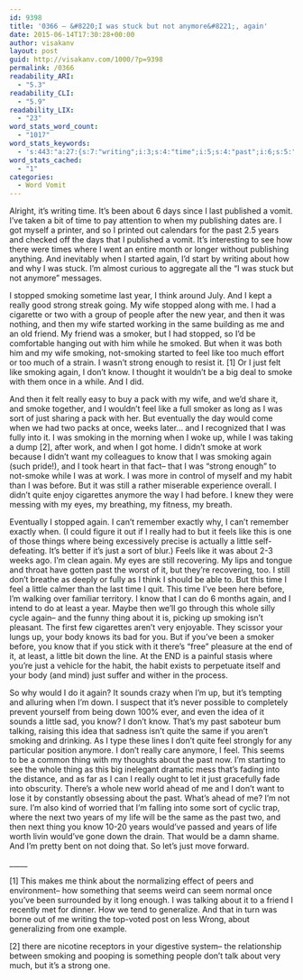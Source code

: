 ```yaml
---
id: 9398
title: '0366 – &#8220;I was stuck but not anymore&#8221;, again'
date: 2015-06-14T17:30:28+00:00
author: visakanv
layout: post
guid: http://visakanv.com/1000/?p=9398
permalink: /0366
readability_ARI:
  - "5.3"
readability_CLI:
  - "5.9"
readability_LIX:
  - "23"
word_stats_word_count:
  - "1017"
word_stats_keywords:
  - 's:443:"a:27:{s:7:"writing";i:3;s:4:"time";i:5;s:4:"past";i:6;s:5:"years";i:4;s:7:"started";i:3;s:7:"anymore";i:4;s:7:"stopped";i:4;s:7:"smoking";i:9;s:4:"year";i:3;s:5:"think";i:3;s:6:"really";i:5;s:6:"strong";i:4;s:4:"wife";i:4;s:4:"same";i:3;s:6:"friend";i:3;s:6:"smoker";i:3;s:4:"feel";i:5;s:4:"like";i:5;s:4:"just";i:7;s:4:"know";i:7;s:5:"smoke";i:4;s:4:"sort";i:3;s:4:"work";i:3;s:5:"habit";i:3;s:6:"little";i:4;s:5:"whole";i:3;s:5:"thing";i:4;}";'
word_stats_cached:
  - "1"
categories:
  - Word Vomit
---
```

Alright, it&#8217;s writing time. It&#8217;s been about 6 days since I last published a vomit. I&#8217;ve taken a bit of time to pay attention to when my publishing dates are. I got myself a printer, and so I printed out calendars for the past 2.5 years and checked off the days that I published a vomit. It&#8217;s interesting to see how there were times where I went an entire month or longer without publishing anything. And inevitably when I started again, I&#8217;d start by writing about how and why I was stuck. I&#8217;m almost curious to aggregate all the &#8220;I was stuck but not anymore&#8221; messages.

I stopped smoking sometime last year, I think around July. And I kept a really good strong streak going. My wife stopped along with me. I had a cigarette or two with a group of people after the new year, and then it was nothing, and then my wife started working in the same building as me and an old friend. My friend was a smoker, but I had stopped, so I&#8217;d be comfortable hanging out with him while he smoked. But when it was both him and my wife smoking, not-smoking started to feel like too much effort or too much of a strain. I wasn&#8217;t strong enough to resist it. [1] Or I just felt like smoking again, I don&#8217;t know. I thought it wouldn&#8217;t be a big deal to smoke with them once in a while. And I did.

And then it felt really easy to buy a pack with my wife, and we&#8217;d share it, and smoke together, and I wouldn&#8217;t feel like a full smoker as long as I was sort of just sharing a pack with her. But eventually the day would come when we had two packs at once, weeks later&#8230; and I recognized that I was fully into it. I was smoking in the morning when I woke up, while I was taking a dump [2], after work, and when I got home. I didn&#8217;t smoke at work because I didn&#8217;t want my colleagues to know that I was smoking again (such pride!), and I took heart in that fact– that I was &#8220;strong enough&#8221; to not-smoke while I was at work. I was more in control of myself and my habit than I was before. But it was still a rather miserable experience overall. I didn&#8217;t quite enjoy cigarettes anymore the way I had before. I knew they were messing with my eyes, my breathing, my fitness, my breath.

Eventually I stopped again. I can&#8217;t remember exactly why, I can&#8217;t remember exactly when. (I could figure it out if I really had to but it feels like this is one of those things where being excessively precise is actually a little self-defeating. It&#8217;s better if it&#8217;s just a sort of blur.) Feels like it was about 2-3 weeks ago. I&#8217;m clean again. My eyes are still recovering. My lips and tongue and throat have gotten past the worst of it, but they&#8217;re recovering, too. I still don&#8217;t breathe as deeply or fully as I think I should be able to. But this time I feel a little calmer than the last time I quit. This time I&#8217;ve been here before, I&#8217;m walking over familiar territory. I know that I can do 6 months again, and I intend to do at least a year. Maybe then we&#8217;ll go through this whole silly cycle again– and the funny thing about it is, picking up smoking isn&#8217;t pleasant. The first few cigarettes aren&#8217;t very enjoyable. They scissor your lungs up, your body knows its bad for you. But if you&#8217;ve been a smoker before, you know that if you stick with it there&#8217;s &#8220;free&#8221; pleasure at the end of it, at least, a little bit down the line. At the END is a painful stasis where you&#8217;re just a vehicle for the habit, the habit exists to perpetuate itself and your body (and mind) just suffer and wither in the process.

So why would I do it again? It sounds crazy when I&#8217;m up, but it&#8217;s tempting and alluring when I&#8217;m down. I suspect that it&#8217;s never possible to completely prevent yourself from being down 100% ever, and even the idea of it sounds a little sad, you know? I don&#8217;t know. That&#8217;s my past saboteur bum talking, raising this idea that sadness isn&#8217;t quite the same if you aren&#8217;t smoking and drinking. As I type these lines I don&#8217;t quite feel strongly for any particular position anymore. I don&#8217;t really care anymore, I feel. This seems to be a common thing with my thoughts about the past now. I&#8217;m starting to see the whole thing as this big inelegant dramatic mess that&#8217;s fading into the distance, and as far as I can I really ought to let it just gracefully fade into obscurity. There&#8217;s a whole new world ahead of me and I don&#8217;t want to lose it by constantly obsessing about the past. What&#8217;s ahead of me? I&#8217;m not sure. I&#8217;m also kind of worried that I&#8217;m falling into some sort of cyclic trap, where the next two years of my life will be the same as the past two, and then next thing you know 10-20 years would&#8217;ve passed and years of life worth livin would&#8217;ve gone down the drain. That would be a damn shame. And I&#8217;m pretty bent on not doing that. So let&#8217;s just move forward.

\_____

[1] This makes me think about the normalizing effect of peers and environment– how something that seems weird can seem normal once you&#8217;ve been surrounded by it long enough. I was talking about it to a friend I recently met for dinner. How we tend to generalize. And that in turn was borne out of me writing the top-voted post on less Wrong, about generalizing from one example.

[2] there are nicotine receptors in your digestive system– the relationship between smoking and pooping is something people don&#8217;t talk about very much, but it&#8217;s a strong one.